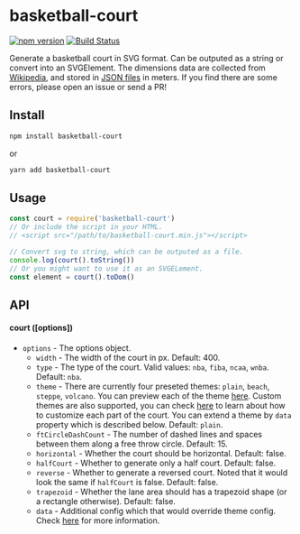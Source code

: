 # basketball-court

[![npm version](https://img.shields.io/npm/v/basketball-court.svg)](https://www.npmjs.com/package/basketball-court)
[![Build Status](https://travis-ci.com/fralonra/basketball-court.svg?branch=master)](https://travis-ci.com/fralonra/basketball-court)

Generate a basketball court in SVG format. Can be outputed as a string or convert into an SVGElement.
The dimensions data are collected from [Wikipedia][wiki], and stored in [JSON files][datas] in meters. If you find there are some errors, please open an issue or send a PR!

## Install

```bash
npm install basketball-court
```

or

```bash
yarn add basketball-court
```

## Usage

```javascript
const court = require('basketball-court')
// Or include the script in your HTML.
// <script src="/path/to/basketball-court.min.js"></script>

// Convert svg to string, which can be outputed as a file.
console.log(court().toString())
// Or you might want to use it as an SVGELement.
const element = court().toDom()
```

## API

#### court ([options])

- `options` - The options object.
  - `width` - The width of the court in px. Default: 400.
  - `type` - The type of the court. Valid values: `nba`, `fiba`, `ncaa`, `wnba`.  Default: `nba`.
  - `theme` - There are currently four preseted themes: `plain`, `beach`, `steppe`, `volcano`. You can preview each of the theme [here][themes]. Custom themes are also supported, you can check [here][theme config] to learn about how to customize each part of the court. You can extend a theme by `data` property which is described below. Default: `plain`.
  - `ftCircleDashCount` - The number of dashed lines and spaces between them along a free throw circle. Default: 15.
  - `horizontal` - Whether the court should be horizontal. Default: false.
  - `halfCourt` - Whether to generate only a half court. Default: false.
  - `reverse` - Whether to generate a reversed court. Noted that it would look the same if `halfCourt` is false. Default: false.
  - `trapezoid` - Whether the lane area should has a trapezoid shape (or a rectangle otherwise). Default: false.
  - `data` - Additional config which that would override theme config. Check [here][theme config] for more information.

[wiki]: https://en.wikipedia.org/wiki/Basketball_court
[datas]: https://github.com/fralonra/basketball-court/tree/master/data
[themes]: https://basketball-court.netlify.com/preseted-themes
[theme config]: https://basketball-court.netlify.com/theme-config
